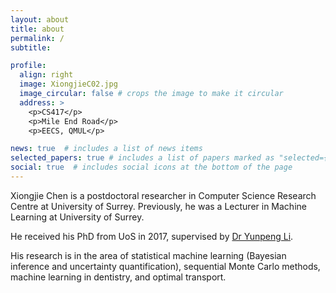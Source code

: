```yaml
---
layout: about
title: about
permalink: /
subtitle: 

profile:
  align: right
  image: XiongjieC02.jpg
  image_circular: false # crops the image to make it circular
  address: >
    <p>CS417</p>
    <p>Mile End Road</p>
    <p>EECS, QMUL</p>

news: true  # includes a list of news items
selected_papers: true # includes a list of papers marked as "selected={true}"
social: true  # includes social icons at the bottom of the page
---
```


Xiongjie Chen is a postdoctoral researcher in Computer Science Research Centre at University of Surrey. Previously, he was a Lecturer in Machine Learning at University of Surrey.

He received his PhD from UoS in 2017, supervised by [Dr Yunpeng Li]([https://homepages.inf.ed.ac.uk/thospeda/ "The Best PhD Supervisor!](https://www.surrey.ac.uk/people/yunpeng-li)").

His research is in the area of statistical machine learning (Bayesian inference and uncertainty quantification), sequential Monte Carlo methods, machine learning in dentistry, and optimal transport.
